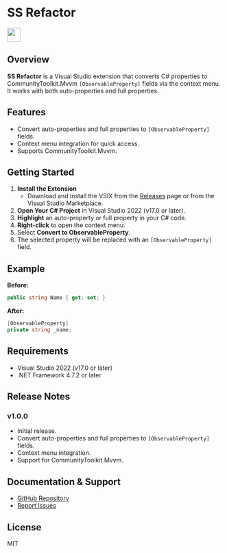 # SS Refactor
<img src="SsRefactor/Resources/Images/Banner.jpg" height="32" />

## Overview

**SS Refactor** is a Visual Studio extension that converts C# properties to CommunityToolkit.Mvvm `[ObservableProperty]` fields via the context menu. It works with both auto-properties and full properties.

## Features
- Convert auto-properties and full properties to `[ObservableProperty]` fields.
- Context menu integration for quick access.
- Supports CommunityToolkit.Mvvm.

## Getting Started

1. **Install the Extension**
   - Download and install the VSIX from the [Releases](https://github.com/BillyMartin1964/SsExtensions/releases) page or from the Visual Studio Marketplace.
2. **Open Your C# Project** in Visual Studio 2022 (v17.0 or later).
3. **Highlight** an auto-property or full property in your C# code.
4. **Right-click** to open the context menu.
5. Select **Convert to ObservableProperty**.
6. The selected property will be replaced with an `[ObservableProperty]` field.

## Example
**Before:**
```csharp
public string Name { get; set; }
```
**After:**
```csharp
[ObservableProperty]
private string _name;
```

## Requirements
- Visual Studio 2022 (v17.0 or later)
- .NET Framework 4.7.2 or later

## Release Notes

### v1.0.0
- Initial release.
- Convert auto-properties and full properties to `[ObservableProperty]` fields.
- Context menu integration.
- Support for CommunityToolkit.Mvvm.

## Documentation & Support
- [GitHub Repository](https://github.com/BillyMartin1964/SsExtensions)
- [Report Issues](https://github.com/BillyMartin1964/SsExtensions/issues)

## License
MIT
